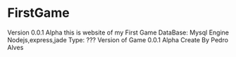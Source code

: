 # FirstGame
Version 0.0.1 Alpha
this is website of my First Game
DataBase: Mysql
Engine Nodejs,express,jade
Type: ???
Version of Game 0.0.1 Alpha
Create By Pedro Alves
